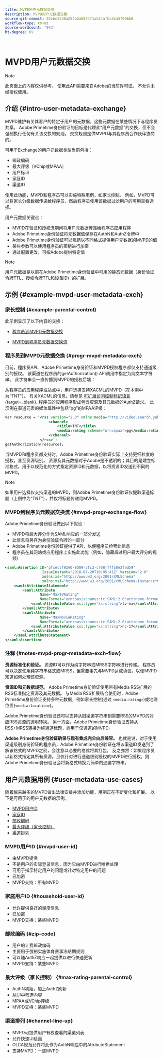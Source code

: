 ```yaml
---
title: MVPD用户元数据交换
description: MVPD用户元数据交换
source-git-commit: 02ebc3548a254b2a6554f1ab34afbb3ea5f09bb8
workflow-type: tm+mt
source-wordcount: '943'
ht-degree: 0%

---
```


# MVPD用户元数据交换

>[!NOTE]
>
>此页面上的内容仅供参考。 使用此API需要来自Adobe的当前许可证。 不允许未经授权使用。

## 介绍 {#intro-user-metadata-exchange}

MVPD维护有关其客户的特定于用户的元数据，这些元数据在某些情况下与程序员共享。 Adobe Primetime身份验证的目标是代理此“用户元数据”的交换，但不会强制执行任何有关该交换的规则。 交换规则是供MVPD与其程序员合作伙伴协商的。

可用于Exchange的用户元数据类型当前包括：

* 邮政编码
* 最大评级（VChip或MPAA）
* 用户标识
* 家庭ID
* 渠道ID

使用此功能，MVPD和程序员可以实施特殊用例，如家长控制。 例如，MVPD可以将家长分级数据传递给程序员，然后程序员使用该数据过滤用户的可用查看选择。

用户元数据关键点：

* MVPD在验证和授权流期间将用户元数据传递给程序员应用程序
* Adobe Primetime身份验证将元数据值保存在AuthN和AuthZ令牌中
* Adobe Primetime身份验证可以规范以不同格式提供用户元数据的MVPD的值
* 某些参数可以使用程序员的密钥进行加密
* 通过配置更改，可按Adobe提供特定值

>[!NOTE]
>
>用户元数据是以前在Adobe Primetime身份验证中可用的静态元数据（身份验证令牌TTL、授权令牌TTL和设备ID）的扩展。

## 示例 {#example-mvpd-user-metadata-exch}

### 家长控制 {#example-parental-control}

此示例显示了以下内容的交换：

* [程序员到MVPD元数据交换](#progr-mvpd-metadata-exch)

* [MVPD到程序员元数据交换流](#mvpd-progr-exchange-flow)

### 程序员到MVPD元数据交换 {#progr-mvpd-metadata-exch}

目前，程序员API、Adobe Primetime身份验证和MVPD授权程序都仅支持通道级别的授权。 该渠道在程序员的getAuthorization() API调用中指定为纯文本字符串。 此字符串会一直传播到MVPD的授权后端：

从程序员的应用程序或站点中，用户选择支持XACML的MVPD（在本例中为“TNT”）。 有关XACML的信息，请参见 [可扩展访问控制标记语言](https://en.wikipedia.org/wiki/XACML){target=_blank}.
程序员的应用程序形成包含资源及其元数据的AuthZ请求。  此示例在渠道元素的媒体属性中包括“pg”的MPAA评级：

```XML
var resource = '<rss version="2.0" xmlns:media="http://video.search.yahoo.com/mrss/">
                    <channel> 
                        <title>TNT</title> 
                        <media:rating scheme="urn:mpaa">pg</media:rating>
                    </channel>
                </rss>';
getAuthorization(resource);
```

当MVPD和程序员都支持时，Adobe Primetime身份验证实际上支持更细粒度的授权，甚至资源级别。 资源及其元数据对于Adobe是不透明的；其目的是建立标准格式，用于以规范化的方式指定资源ID和元数据，以将资源ID发送到不同的MVPD。

>[!NOTE]
>
>如果用户选择仅支持渠道的MVPD，则Adobe Primetime身份验证仅提取渠道标题（上例中为“TNT”），并仅将标题传递给MVPD。

### MVPD到程序员元数据交换流 {#mvpd-progr-exchange-flow}

Adobe Primetime身份验证做出以下假设：

* MVPD将最大评分作为SAML响应的一部分发送
* 此信息将另存为身份验证令牌的一部分
* Adobe Primetime身份验证提供了API，以便程序员检索此信息
* 程序员在其网站或应用程序上实施此功能（例如，隐藏超过用户最大评分的视频）

```XML
<saml:Assertion ID="pfxec5f92e0-8589-3fc3-c708-f4fb8e2fad59"
                 IssueInstant="2010-07-20T10:05:41Z" Version="2.0"
                 xmlns:xs="http://www.w3.org/2001/XMLSchema"
                 xmlns:xsi="http://www.w3.org/2001/XMLSchema-instance">
    <saml:AttributeStatement>
        <saml:Attribute
                Name="MaxTVRating"
                NameFormat="urn:oasis:names:tc:SAML:2.0:attrname-format:basic">
            <saml:AttributeValue xsi:type="xs:string">tv-ma</saml:AttributeValue>
        </saml:Attribute>
        <saml:Attribute
                Name="MaxMovieRating"
                NameFormat="urn:oasis:names:tc:SAML:2.0:attrname-format:basic">
            <saml:AttributeValue xsi:type="xs:string">nc-17</saml:AttributeValue>
        </saml:Attribute>
    </saml:AttributeStatement>
</saml:Assertion>
```

### 注释 {#notes-mvpd-progr-metadata-exch-flow}

**资源标准化和验证。** 资源ID可以作为纯字符串或MRSS字符串进行传递。 程序员可以决定使用纯字符串格式或MRSS，但需要事先与MVPD达成协议，以便MVPD知道如何处理该资源。

**资源ID和元数据规范。** Adobe Primetime身份验证使用带有Media RSS扩展的RSS标准指定资源及其元数据。 与Media RSS扩展结合使用时，Adobe Primetime身份验证支持多种元数据，例如家长控制(通过 `<media:rating>`)或地理位置(`<media:location>`)。

Adobe Primetime身份验证还可以支持从旧渠道字符串到需要RSS的MVPD的对应RSS资源的透明转换。 另一方面，Adobe Primetime身份验证支持从RSS+MRSS转换为纯通道标题，适用于仅通道的MVPD。

**Adobe Primetime身份验证确保与现有集成完全向后兼容。** 也就是说，对于使用渠道级别身份验证的程序员，Adobe Primetime身份验证在将该渠道ID发送到了解该格式的MVPD之前，会注意以必要的格式将其打包。 反之亦然：如果程序员以新格式指定其所有资源，且仅针对进行通道级别授权的MVPD进行授权，则Adobe Primetime身份验证会将新格式转换为简单的通道字符串。

## 用户元数据用例 {#user-metadata-use-cases}

随着越来越多的MVPD做出法律安排并添加功能，用例正在不断变化和扩展。 以下是可用于的用户元数据的示例。

* [MVPD用户ID](#mvpd-user-id)
* [家庭ID](#household-user-id)
* [邮政编码](#zip-code)
* [最大评级（家长控制）](#max-rating-parental-control)
* [渠道排列](#channel-line-up)

### MVPD用户ID {#mvpd-user-id}

* 由MVPD提供
* 不是用户的实际登录信息，因为它由MVPD进行哈希处理
* 可用于指示特定用户的问题或针对特定用户的问题
* 已加密
* MVPD支持：所有MVPD

### 家庭用户ID {#household-user-id}

* 允许提供良好的量度信息
* 已加密
* MVPD支持：某些MVPD

### 邮政编码 {#zip-code}

* 用户的计费邮政编码
* 主要用于强制实施体育赛事冻结期规则
* 可以随AuthZ响应一起提供以进行快速更新
* MVPD支持：某些MVPD

### 最大评级（家长控制） {#max-rating-parental-control}

* AuthN初始，加上AuthZ刷新
* 从UI中筛选内容
* MPAA或VChip评级
* MVPD支持：某些MVPD

### 渠道排列 {#channel-line-up}

* MVPD可提供用户有权查看的渠道列表
* 允许快速UI绘画
* OLCA规范允许将此作为AuthN响应中的AttributeStatement
* 支持MVPD：一些MVPD

<!--
>[!RELATEDINFORMATION]
>
>* [Proxy MVPD Web Service](/help/authentication/proxy-mvpd-webserv.md)
>* [Content Metadata Exhange](/help/authentication/mvpd-content-metadata-exchange.md)
>* [OLCA AuthN / AuthZ Specification](https://www.cablelabs.com/specifications/CL-SP-AUTH1.0-I04-120621.pdf){target=_blank}
>* [User Metadata (Programmer Integration Guide)](/help/authentication/user-metadata-feature.md)
-->

